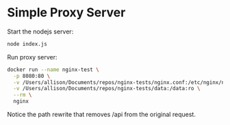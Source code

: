 # Simple Proxy Server

Start the nodejs server:

```sh
node index.js
```

Run proxy server:

```sh
docker run --name nginx-test \
  -p 8080:80 \
  -v /Users/allison/Documents/repos/nginx-tests/nginx.conf:/etc/nginx/nginx.conf:ro \
  -v /Users/allison/Documents/repos/nginx-tests/data:/data:ro \
  --rm \
  nginx
```

Notice the path rewrite that removes /api from the original request.